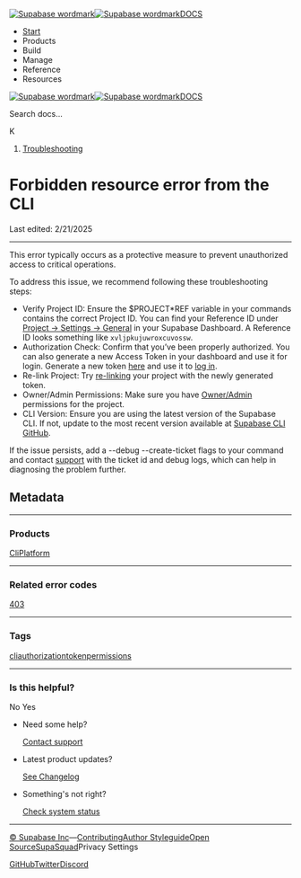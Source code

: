[![Supabase wordmark](https://supabase.com/docs/_next/image?url=%2Fdocs%2Fsupabase-dark.svg&w=256&q=75&dpl=dpl_5BYG5BkQhU19GEfZfhcgAbeGcRQo)![Supabase wordmark](https://supabase.com/docs/_next/image?url=%2Fdocs%2Fsupabase-light.svg&w=256&q=75&dpl=dpl_5BYG5BkQhU19GEfZfhcgAbeGcRQo)DOCS](https://supabase.com/docs)

-   [Start](https://supabase.com/docs/guides/getting-started)
-   Products
-   Build
-   Manage
-   Reference
-   Resources

[![Supabase wordmark](https://supabase.com/docs/_next/image?url=%2Fdocs%2Fsupabase-dark.svg&w=256&q=75&dpl=dpl_5BYG5BkQhU19GEfZfhcgAbeGcRQo)![Supabase wordmark](https://supabase.com/docs/_next/image?url=%2Fdocs%2Fsupabase-light.svg&w=256&q=75&dpl=dpl_5BYG5BkQhU19GEfZfhcgAbeGcRQo)DOCS](https://supabase.com/docs)

Search docs...

K

1.  [Troubleshooting](https://supabase.com/docs/guides/troubleshooting)

# Forbidden resource error from the CLI

Last edited: 2/21/2025

* * *

This error typically occurs as a protective measure to prevent unauthorized access to critical operations.

To address this issue, we recommend following these troubleshooting steps:

-   Verify Project ID: Ensure the $PROJECT\*REF variable in your commands contains the correct Project ID. You can find your Reference ID under [Project -> Settings -> General](https://supabase.com/dashboard/project/*/settings/general) in your Supabase Dashboard. A Reference ID looks something like `xvljpkujuwroxcuvossw`.
-   Authorization Check: Confirm that you’ve been properly authorized. You can also generate a new Access Token in your dashboard and use it for login. Generate a new token [here](https://supabase.com/dashboard/account/tokens) and use it to [log in](https://supabase.com/docs/reference/cli/supabase-login).
-   Re-link Project: Try [re-linking](https://supabase.com/docs/reference/cli/supabase-link) your project with the newly generated token.
-   Owner/Admin Permissions: Make sure you have [Owner/Admin](https://supabase.com/docs/guides/platform/access-control) permissions for the project.
-   CLI Version: Ensure you are using the latest version of the Supabase CLI. If not, update to the most recent version available at [Supabase CLI GitHub](https://github.com/supabase/cli).

If the issue persists, add a --debug --create-ticket flags to your command and contact [support](https://supabase.com/support) with the ticket id and debug logs, which can help in diagnosing the problem further.

## Metadata

* * *

### Products

[Cli](https://supabase.com/docs/guides/troubleshooting?products=cli)[Platform](https://supabase.com/docs/guides/troubleshooting?products=platform)

* * *

### Related error codes

[403](https://supabase.com/docs/guides/troubleshooting?errorCodes=403)

* * *

### Tags

[cli](https://supabase.com/docs/guides/troubleshooting?tags=cli)[authorization](https://supabase.com/docs/guides/troubleshooting?tags=authorization)[token](https://supabase.com/docs/guides/troubleshooting?tags=token)[permissions](https://supabase.com/docs/guides/troubleshooting?tags=permissions)

* * *

### Is this helpful?

No Yes

-   Need some help?
    
    [Contact support](https://supabase.com/support)
-   Latest product updates?
    
    [See Changelog](https://supabase.com/changelog)
-   Something's not right?
    
    [Check system status](https://status.supabase.com/)

* * *

[© Supabase Inc](https://supabase.com/)—[Contributing](https://github.com/supabase/supabase/blob/master/apps/docs/DEVELOPERS.md)[Author Styleguide](https://github.com/supabase/supabase/blob/master/apps/docs/CONTRIBUTING.md)[Open Source](https://supabase.com/open-source)[SupaSquad](https://supabase.com/supasquad)Privacy Settings

[GitHub](https://github.com/supabase/supabase)[Twitter](https://twitter.com/supabase)[Discord](https://discord.supabase.com/)